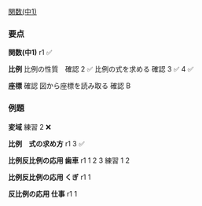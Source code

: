[関数(中1)](https://math.005net.com/yoten/kansu.php)

### 要点

**関数(中1)**
r1 ✅

**比例**
比例の性質　確認 2 ✅
比例の式を求める 確認 3 ✅ 4 ✅

**座標**
確認
図から座標を読み取る 確認 B
### 例題
**変域**
練習 2 ❌

**比例　式の求め方**
r1 3 ✅

**比例反比例の応用 歯車**
r1 1 2 3
練習 1 2

**比例反比例の応用 くぎ**
r1 1

**反比例の応用 仕事**
r1 1

